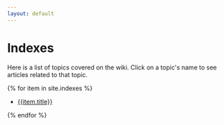 ```yaml
---
layout: default
---
```


# Indexes
Here is a list of topics covered on the wiki. Click on a topic's name to see articles related to that topic.


{% for item in site.indexes %}

* [ {{item.title}} ]( {{item.url}} )

{% endfor %}
